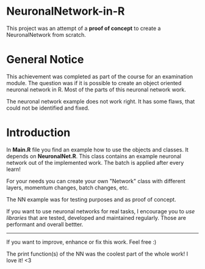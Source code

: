 # NeuronalNetwork-in-R
This project was an attempt of a **proof of concept** to create a NeuronalNetwork from scratch.

# General Notice #
This achievement was completed as part of the course for an examination module.
The question was if it is possible to create an object oriented neuronal network in R.
Most of the parts of this neuronal network work. 

The neuronal network example does not work right. 
It has some flaws, that could not be identified and fixed.

# Introduction #
In **Main.R** file you find an example how to use the objects and classes.
It depends on **NeuronalNet.R**. This class contains an example neuronal network out of
the implemented work. The batch is applied after every learn!

For your needs you can create your own "Network" class with different layers, 
momentum changes, batch changes, etc.

The NN example was for testing purposes and as proof of concept.

If you want to use neuronal networks for real tasks, I encourage you to *use libraries* that
are tested, developed and maintained regularly. Those are performant and overall bettter.

_________

If you want to improve, enhance or fix this work. 
Feel free :)

The print function(s) of the NN was the coolest part of the whole work! 
I love it! <3